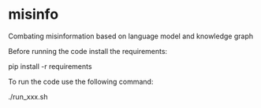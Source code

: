 # misinfo
Combating misinformation based on language model and knowledge graph

Before running the code install the requirements:

pip install -r requirements

To run the code use the following command:

./run_xxx.sh
